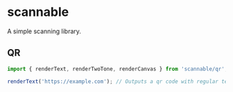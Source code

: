# scannable

A simple scanning library.

## QR

```ts
import { renderText, renderTwoTone, renderCanvas } from 'scannable/qr';

renderText('https://example.com'); // Outputs a qr code with regular text
```